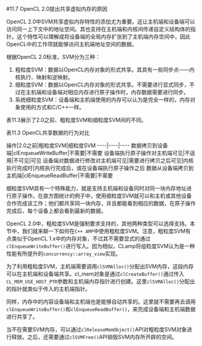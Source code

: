 #11.7 OpenCL 2.0提出共享虚拟内存的原因

OpenCL 2.0中SVM共享虚拟内存特性的添加尤为重要。这让主机端和设备端可以访问同一上下文中的地址空间。其也支持在主机端和内核间传递自定义结构体的指针。这个特性可以理解成将设备端的全局内存扩张到了主机端内存空间中，因此OpenCL中的工作项就能够访问主机端地址空间的数据。

根据OpenCL 2.0标准，SVM分为三种：

1. 粗粒度SVM：数据以OpenCL内存对象的形式共享。其具有一些同步点——内核执行、映射和逆映射。
2. 细粒度SVM：数据以OpenCL内存对象的形式共享。不需要进行显式同步，不过在主机端和设备端对相应内存进行原子操作时，内存数据需要进行同步。
3. 系统细粒度SVM：设备端和主机端使用的内存可以认为是完全一样的，内存对象使用的方式和C/C++一样。

表11.3展示了2.0之前、粗粒度SVM和细粒度SVM间的不同。

表11.3 OpenCL共享数据的行为对比

操作|2.0之前|粗粒度SVM|细粒度SVM
----|----|----
数据拷贝到设备端|clEnqueueWriteBuffer|不需要|不需要
设备端执行原子操作对主机端可见|不适用|不可见|可见
设备端对数据进行修改对主机端可见|需要进行拷贝之后可见|内核执行完成时|内核执行完成后，或在设备端执行原子操作之后
数据从设备端拷贝到主机端|clEnqueueReadBuffer|不需要|不需要

细粒度SVM具有一个特殊能力，就是支持主机端和设备同时对同一块内存地址进行原子操作。在直方图统计的例子中，使用细粒度SVM就可以和主机或其他设备合作完成该工作；他们都共享同一块内存，并且都能看到相应的数据，在原子操作完成后，每个设备上都会看到最新的数据。

OpenCL 2.0中，粗粒度SVM是强制要求支持的，其他两种类型可以选择支持。本节中，我们就来聊一下如何在`C++ AMP`中使用粗粒度SVM。注意，粗粒度SVM有点类似于OpenCL 1.x中的内存对象，不过其不需要显式的通过`clEnqueueWriteBuffer()`进行写入。因为相似，CLamp将组粒度SVM认为是一种性能有所提升的`concurrency::array_view`实现。

为了利用粗粒度SVM，主机端需要调用`clSVMAlloc()`分配出SVM内存，这段内存可以在主机端和设备端共享。cl_mem对象是通过`clCreateBuffer()`通过传入`CL_MEM_USE_HOST_PTR`参数和主机端内存指针进行创建。这里`clSVMAlloc()`分配出的指针就类似于传入的主机端指针。

同样，内存中的内容设备端和主机端也是能够自动共享的。这里就不需要再去调用`clEnqueueWriteBuffer()`和`clEnqueueReadBuffer()`，来完成设备端和主机端数据进行共享了。

当不在需要SVM内存，可以通过`clReleaseMemObject()`API对粗粒度SVM对象进行释放。之后，还需要通过`clSVMFree()`API销毁SVM内存所开辟的空间。

